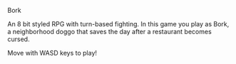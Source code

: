 
Bork

An 8 bit styled RPG with turn-based fighting. In this game you play as Bork, a neighborhood doggo that saves the day after a restaurant becomes cursed. 

Move with WASD keys to play!

